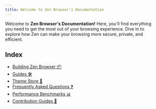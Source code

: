 ```yaml
---
title: Welcome to Zen Browser's Documentation
---
```


Welcome to **Zen Browser's Documentation!** Here, you'll find everything you need to get the most out of your browsing experience.  Dive in to explore how Zen can make your browsing more secure, private, and efficient.


## Index
- [Building Zen Browser 📦](/building-zen-browser)
- [Guides 🛠️](/building-zen-browser)
- [Theme Store 🎨](/themes-store/index)
- [Frequently Asked Questions ❓](/faq)
- [Performance Benchmarks 📊](/benchmarks)
- [Contribution Guides 🌟](/contribute)


<!-- ## Index
* #### building-zen-browser|Building Zen Browser 📦
* #### guides/index|Guides 🛠️
* #### themes-store/index|Theme Store 🎨
* #### faq | Frequently Asked Questions ❓
* #### benchmarks | Performance Benchmarks 📊
* #### contribute/index | Contribution Guides 🌟 -->
